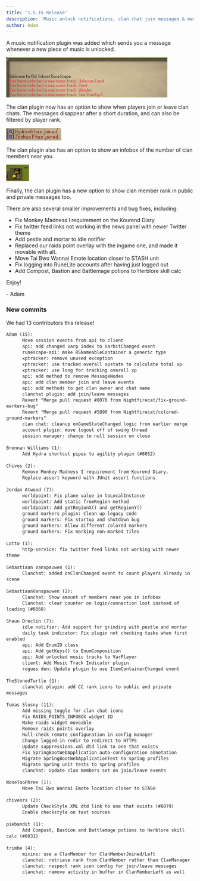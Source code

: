 ```yaml
---
title: '1.5.15 Release'
description: 'Music unlock notifications, clan chat join messages & member counter'
author: Adam
---
```


A music notification plugin was added which sends you a message whenever a new
piece of music is unlocked.

![music](/img/blog/1.5.15-Release/music.png)

The clan plugin now has an option to show when players join or leave clan chats.
The messages disappear after a short duration, and can also be filtered by
player rank.

![ccjoin](/img/blog/1.5.15-Release/ccjoin.png)

The clan plugin also has an option to show an infobox of the number of clan
members near you.

![ccplayers](/img/blog/1.5.15-Release/ccplayers.png)

Finally, the clan plugin has a new option to show clan member rank in public and
private messages too.

There are also several smaller improvements and bug fixes, including:

- Fix Monkey Madness I requirement on the Kourend Diary
- Fix twitter feed links not working in the news panel with newer Twitter theme
- Add pestle and mortar to idle notifier
- Replaced our raids point overlay with the ingame one, and made it movable with
  alt.
- Move Tai Bwo Wannai Emote location closer to STASH unit
- Fix logging into RuneLite accounts after having just logged out
- Add Compost, Bastion and Battlemage potions to Herblore skill calc

Enjoy!

\- Adam

### New commits

We had 13 contributors this release!

```
Adam (15):
      Move session events from api to client
      api: add changed varp index to VarbitChanged event
      runescape-api: make RSNameableContainer a generic type
      xptracker: remove unused exception
      xptracker: use tracked overall xpstate to calculate total xp
      xptracker: use long for tracking overall xp
      api: add method to remove MessageNodes
      api: add clan member join and leave events
      api: add methods to get clan owner and chat name
      clanchat plugin: add join/leave messages
      Revert "Merge pull request #8070 from Nightfirecat/fix-ground-markers-bug"
      Revert "Merge pull request #5890 from Nightfirecat/colored-ground-markers"
      clan chat: cleanup onGameStateChanged logic from earlier merge
      account plugin: move logout off of swing thread
      session manager: change to null session on close

Brennan Williams (1):
      Add Hydra shortcut pipes to agility plugin (#8052)

Chives (2):
      Remove Monkey Madness I requirement from Kourend Diary.
      Replace assert keyword with JUnit assert functions

Jordan Atwood (7):
      worldpoint: Fix plane value in toLocalInstance
      worldpoint: Add static fromRegion method
      worldpoint: Add getRegionX() and getRegionY()
      ground markers plugin: Clean up legacy code
      ground markers: Fix startup and shutdown bug
      ground markers: Allow different colored markers
      ground markers: Fix marking non-marked tiles

Lotto (1):
      http-service: fix twitter feed links not working with newer theme

Sebastiaan Vanspauwen (1):
      Clanchat: added onClanChanged event to count players already in scene

SebastiaanVanspauwen (2):
      Clanchat: Show amount of members near you in infobox
      Clanchat: clear counter on login/connection lost instead of loading (#8068)

Shaun Dreclin (7):
      idle notifier: Add support for grinding with pestle and mortar
      daily task indicator: Fix plugin not checking tasks when first enabled
      api: Add EnumID class
      api: Add getKeys() to EnumComposition
      api: Add unlocked music tracks to VarPlayer
      client: Add Music Track Indicator plugin
      rogues den: Update plugin to use ItemContainerChanged event

TheStonedTurtle (1):
      clanchat plugin: add CC rank icons to oublic and private messages

Tomas Slusny (11):
      Add missing toggle for clan chat icons
      Fix RAIDS_POINTS_INFOBOX widget ID
      Make raids widget moveable
      Remove raids points overlay
      Null-check remote configuration in config manager
      Change logged-in redir to redirect to HTTPS
      Update suppressions.xml dtd link to one that exists
      Fix SpringBootWebApplication auto-configuration annotation
      Migrate SpringBootWebApplicationTest to spring profiles
      Migrate Spring unit tests to spring profiles
      clanchat: Update clan members set on join/leave events

WoneTooPhree (1):
      Move Tai Bwo Wannai Emote location closer to STASH

chivesrs (2):
      Update CheckStyle XML dtd link to one that exists (#8079)
      Enable checkstyle on test sources

piebandit (1):
      Add Compost, Bastion and Battlemage potions to Herblore skill calc (#8031)

trimbe (4):
      mixins: use a ClanMember for ClanMemberJoined/Left
      clanchat: retrieve rank from ClanMember rather than ClanManager
      clanchat: respect rank icon config for join/leave messages
      clanchat: remove activity in buffer in ClanMemberLeft as well
```
